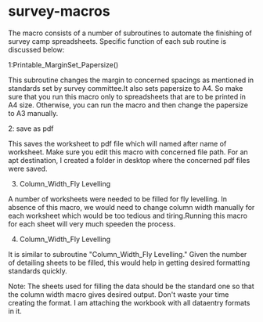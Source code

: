 # survey-macros

The macro consists of a number of subroutines to automate the finishing of survey camp spreadsheets. Specific function of each sub routine is discussed below:

1:Printable_MarginSet_Papersize()

This subroutine changes the margin to concerned spacings as mentioned in standards set by survey committee.It also sets papersize to A4. So make sure that you run this macro only to spreadsheets that are to be printed in A4 size. Otherwise, you can run the macro and then change the papersize to A3 manually.

2: save as pdf

This saves the worksheet to pdf file  which will named after name of worksheet. Make sure you edit this macro with concerned file path. For an apt  destination, I  created a folder in desktop where the concerned pdf files were saved.

3. Column_Width_Fly Levelling

A number of worksheets were needed to be filled for fly levelling. In absence of this macro, we would need to change column width manually for each worksheet which would be too tedious and tiring.Running this macro for each sheet will very much speeden the process.

4. Column_Width_Fly Levelling

It is similar to  subroutine "Column_Width_Fly Levelling." Given the number of detailing sheets to be filled, this would help in getting desired formatting standards  quickly.

Note: 
The sheets used for filling the data should be the standard one so that the column width macro gives desired output. Don't waste your time creating the format. I am attaching the workbook with all dataentry formats in it.
